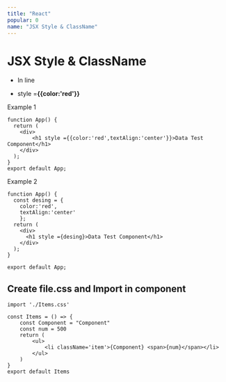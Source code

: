 ```yaml
---
title: "React"
popular: 0
name: "JSX Style & ClassName"
---
```


# JSX Style & ClassName

- In line

- style =**{{color:'red'}}**

Example 1

```
function App() {
  return (
    <div>
        <h1 style ={{color:'red',textAlign:'center'}}>Data Test Component</h1>
    </div>
  );
}
export default App;
```

Example 2

```
function App() {
  const desing = {
    color:'red',
    textAlign:'center'
    };
  return (
    <div>
      <h1 style ={desing}>Data Test Component</h1>
    </div>
  );
}

export default App;
```

## Create file.css and Import in component

```
import './Items.css'
```

```
const Items = () => {
    const Component = "Component"
    const num = 500
    return (
        <ul>
            <li className='item'>{Component} <span>{num}</span></li>
        </ul>
    )
}
export default Items
```
